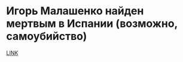 # Игорь Малашенко найден мертвым в Испании (возможно, самоубийство)



[LINK](https://varlamov.ru/3323848.html)